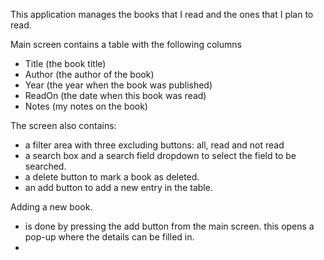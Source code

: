 This application manages the books that I read and the ones that I plan to read.

Main screen contains a table with the following columns

- Title (the book title)
- Author (the author of the book)
- Year (the year when the book was published)
- ReadOn (the date when this book was read)
- Notes (my notes on the book)

The screen also contains:

- a filter area with three excluding buttons: all, read and not read
- a search box and a search field dropdown to select the field to be searched.
- a delete button to mark a book as deleted.
- an add button to add a new entry in the table.

Adding a new book.
- is done by pressing the add button from the main screen. this opens a pop-up where the details can be filled in.
- 


